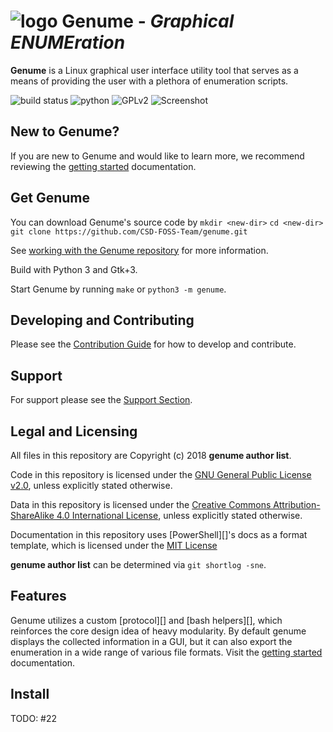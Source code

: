 # ![logo][] Genume - *Graphical ENUMEration*

**Genume** is a Linux graphical user interface utility tool that serves as a means
of providing the user with a plethora of enumeration scripts.

[logo]: https://raw.githubcontent.com/CSD-FOSS-Team/genume/master/assets/logo.svg?sanitize=true

![build status][]
![python][]
![GPLv2][]
![Screenshot]

[build status]: https://img.shields.io/travis/CSD-FOSS-Team/genume.svg
[python]: https://img.shields.io/badge/python-3.3,%203.4,%203.5,%203.6,%203.7-blue.svg
[GPLv2]: https://img.shields.io/badge/license-GPLv2-lightgrey.svg
[screenshot]: httpsL//raw.githubcontent.com/CSD-FOSS-Team/genume/master/assets/screenshot_genume.png?sanitize=true

## New to Genume?

If you are new to Genume and would like to learn more, we recommend reviewing the [getting started] documentation.

[getting started]: https://github.com/CSD-FOSS-Team/genume/tree/master/docs/learning-genume

## Get Genume

You can download Genume's source code by
`mkdir <new-dir>`
`cd <new-dir>`
`git clone https://github.com/CSD-FOSS-Team/genume.git`

See [working with the Genume repository](https://github.com/CSD-FOSS-Team/genume/tree/master/docs/git) for more information.

Build with Python 3 and Gtk+3.

Start Genume by running `make` or `python3 -m genume`.

## Developing and Contributing

Please see the [Contribution Guide][] for how to develop and contribute.

[Contribution Guide]: https://github.com/CSD-FOSS-Team/genume/blob/master/.github/CONTRIBUTING.md

## Support

For support please see the [Support Section][].

[Support Section]: https://github.com/CSD-FOSS-Team/genume/tree/master/.github/SUPPORT.md

## Legal and Licensing

All files in this repository are Copyright (c) 2018 **genume author list**.

Code in this repository is licensed under the [GNU General Public License v2.0][], unless explicitly stated otherwise.

Data in this repository is licensed under the
[Creative Commons Attribution-ShareAlike 4.0 International License](http://creativecommons.org/licenses/by-sa/4.0/), unless explicitly stated otherwise.

Documentation in this repository uses [PowerShell][]'s docs as a format template, which is licensed under the [MIT License][]

**genume author list** can be determined via `git shortlog -sne`.

[GNU General Public License v2.0]: https://www.gnu.org/licenses/old-licenses/gpl-2.0.en.html


[MIT License]: https://opensource.org/licenses/MIT

## Features

Genume utilizes a custom [protocol][] and [bash helpers][], which reinforces the core design idea of heavy modularity.
By default genume displays the collected information in a GUI,
but it can also export the enumeration in a wide range of various file formats.
Visit the [getting started] documentation.

[getting started]: https://github.com/CSD-FOSS-Team/genume/tree/master/docs/learning-genume


## Install

TODO: #22

